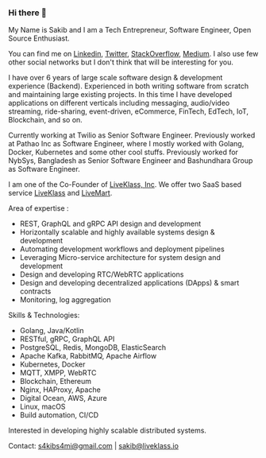 ### Hi there 👋

My Name is Sakib and I am a Tech Entrepreneur, Software Engineer, Open Source Enthusiast.

You can find me on [Linkedin](https://linkedin.com/in/s4kibs4mi), [Twitter](https://twitter.com/s4kibs4mi), [StackOverflow](https://stackoverflow.com/users/2923205/sakib-sami), [Medium](https://medium.com/@sakibsami). I also use few other social networks but I don't think that will be interesting for you.

I have over 6 years of large scale software design & development experience (Backend). Experienced in both writing software from scratch and maintaining large existing projects. In this time I have developed applications on different verticals including messaging, audio/video streaming, ride-sharing, event-driven, eCommerce, FinTech, EdTech, IoT, Blockchain, and so on.

Currently working at Twilio as Senior Software Engineer. Previously worked at Pathao Inc as Software Engineer, where I mostly worked with Golang, Docker, Kubernetes and some other cool stuffs. Previously worked for NybSys, Bangladesh as Senior Software Engineer and Bashundhara Group as Software Engineer.

I am one of the Co-Founder of [LiveKlass, Inc](https://liveklass.io). We offer two SaaS based service [LiveKlass](https://liveklass.io) and [LiveMart](https://livemart.store).

Area of expertise :
- REST, GraphQL and gRPC API design and development
- Horizontally scalable and highly available systems design & development
- Automating development workflows and deployment pipelines
- Leveraging Micro-service architecture for system design and development
- Design and developing RTC/WebRTC applications
- Design and developing decentralized applications (DApps) & smart contracts
- Monitoring, log aggregation

Skills & Technologies:
- Golang, Java/Kotlin
- RESTful, gRPC, GraphQL API
- PostgreSQL, Redis, MongoDB, ElasticSearch
- Apache Kafka, RabbitMQ, Apache Airflow
- Kubernetes, Docker
- MQTT, XMPP, WebRTC
- Blockchain, Ethereum
- Nginx, HAProxy, Apache
- Digital Ocean, AWS, Azure
- Linux, macOS
- Build automation, CI/CD

Interested in developing highly scalable distributed systems.

Contact: s4kibs4mi@gmail.com | sakib@liveklass.io
